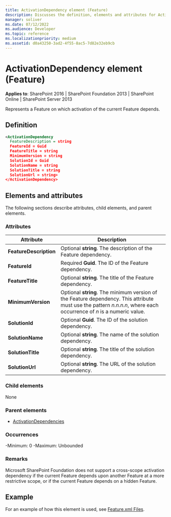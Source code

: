 ```yaml
---
title: ActivationDependency element (Feature)
description: Discusses the definition, elements and attributes for ActivationDependency element (Feature).
manager: soliver
ms.date: 07/12/2022
ms.audience: Developer
ms.topic: reference
ms.localizationpriority: medium
ms.assetid: d0a43250-3ad2-4f55-8ac5-7d82e32eb9cb
---
```


# ActivationDependency element (Feature)

**Applies to**: SharePoint 2016 | SharePoint Foundation 2013 | SharePoint Online | SharePoint Server 2013

Represents a Feature on which activation of the current Feature depends.

## Definition

```xml
<ActivationDependency
  FeatureDescription = string
  FeatureId = Guid
  FeatureTitle = string
  MinimumVersion = string
  SolutionId = Guid
  SolutionName = string
  SolutionTitle = string
  SolutionUrl = string>
</ActivationDependency>
```

## Elements and attributes

The following sections describe attributes, child elements, and parent elements.

### Attributes

|       Attribute        |                                                                             Description                                                                             |
| ---------------------- | ------------------------------------------------------------------------------------------------------------------------------------------------------------------- |
| **FeatureDescription** | Optional **string**. The description of the Feature dependency.                                                                                                     |
| **FeatureId**          | Required **Guid**. The ID of the Feature dependency.                                                                                                                |
| **FeatureTitle**       | Optional **string**. The title of the Feature dependency.                                                                                                           |
| **MinimumVersion**     | Optional **string**. The minimum version of the Feature dependency. This attribute must use the pattern *n.n.n.n*, where each occurrence of *n* is a numeric value. |
| **SolutionId**         | Optional **Guid**. The ID of the solution dependency.                                                                                                               |
| **SolutionName**       | Optional **string**. The name of the solution dependency.                                                                                                           |
| **SolutionTitle**      | Optional **string**. The title of the solution dependency.                                                                                                          |
| **SolutionUrl**        | Optional **string**. The URL of the solution dependency.                                                                                                            |

### Child elements

None

### Parent elements

- [ActivationDependencies](activationdependencies-element-feature.md)

### Occurrences

-Minimum: 0
-Maximum: Unbounded

### Remarks

Microsoft SharePoint Foundation does not support a cross-scope activation dependency if the current Feature depends upon another Feature at a more restrictive scope, or if the current Feature depends on a hidden Feature.

## Example

For an example of how this element is used, see [Feature.xml Files](feature-xml-files.md).
